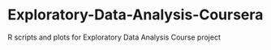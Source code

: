 # Exploratory-Data-Analysis-Coursera
R scripts and plots for Exploratory Data Analysis Course project
